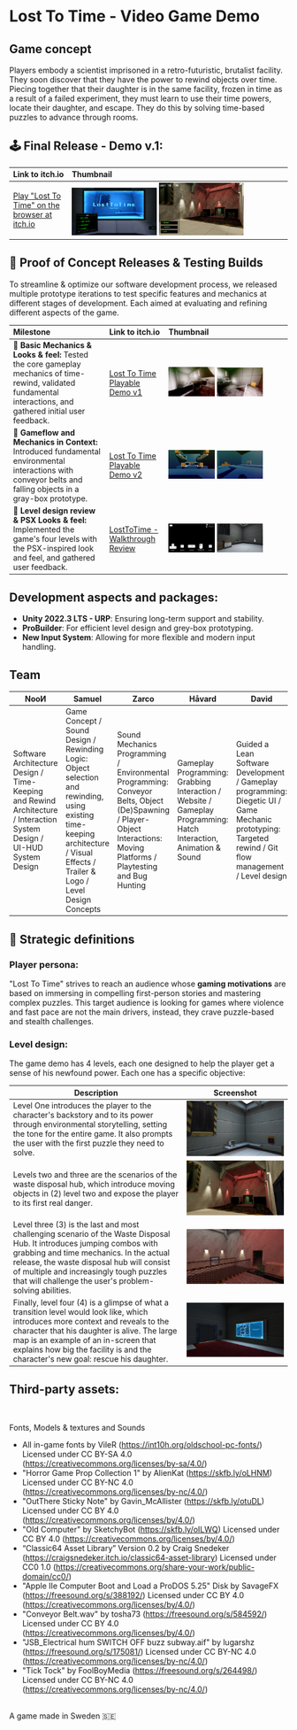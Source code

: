 # Lost To Time - Video Game Demo

## Game concept

Players embody a scientist imprisoned in a retro-futuristic, brutalist facility. They soon discover that they have the power to rewind objects over time. Piecing together that their daughter is in the same facility, frozen in time as a result of a failed experiment, they must learn to use their time powers, locate their daughter, and escape. They do this by solving time-based puzzles to advance through rooms.

## 🕹️ Final Release - Demo v.1:
| Link to itch.io        | Thumbnail         |
| :---        | :---         |
| [Play "Lost To Time" on the browser at itch.io](https://davidcode.itch.io/losttotime) | <img width="40%" src="https://github.com/Interactive-Rocket/p-LostToTime-game/blob/documentation/Assets/Art/Images/gameplay%2005.jpg"> <img width="40%" src="https://github.com/Interactive-Rocket/p-LostToTime-game/blob/documentation/Assets/Art/Images/gameplay%2006.png">|

## 🚀 Proof of Concept Releases & Testing Builds

To streamline & optimize our software development process, we released multiple prototype iterations to test specific features and mechanics at different stages of development. Each aimed at evaluating and refining different aspects of the game.

|Milestone  | Link to itch.io        | Thumbnail         |
| :---        | :---         | :---         |
| 🚩 **Basic Mechanics & Looks & feel:** Tested the core gameplay mechanics of time-rewind, validated fundamental interactions, and gathered initial user feedback. | [Lost To Time Playable Demo v1](https://davidcode.itch.io/lost-to-time-playable-demo-v1) | <img width="40%" src="https://github.com/Interactive-Rocket/p-LostToTime-game/blob/documentation/Assets/Art/Images/demo1_1.png"> <img width="40%" src="https://github.com/Interactive-Rocket/p-LostToTime-game/blob/documentation/Assets/Art/Images/demo1_2.png"> |
| 🚩 **Gameflow and Mechanics in Context:** Introduced fundamental environmental interactions with conveyor belts and falling objects in a gray-box prototype. | [Lost To Time Playable Demo v2](https://davidcode.itch.io/lost-to-time-playable-demo-v2)| <img width="40%" src="https://github.com/Interactive-Rocket/p-LostToTime-game/blob/documentation/Assets/Art/Images/demo2_1.png"> <img width="40%" src="https://github.com/Interactive-Rocket/p-LostToTime-game/blob/documentation/Assets/Art/Images/demo2_2.png"> |
| 🚩 **Level design review & PSX Looks & feel:** Implemented the game's four levels with the PSX-inspired look and feel, and gathered user feedback. | [LostToTime - Walkthrough Review](https://davidcode.itch.io/lost-to-time-playable-demo-v3)| <img width="40%" src="https://github.com/Interactive-Rocket/p-LostToTime-game/blob/documentation/Assets/Art/Images/demo3_1.png"> <img width="40%" src="https://github.com/Interactive-Rocket/p-LostToTime-game/blob/documentation/Assets/Art/Images/demo3_2.png"> |



## Development aspects and packages:

- **Unity 2022.3 LTS - URP**: Ensuring long-term support and stability.
- **ProBuilder**: For efficient level design and grey-box prototyping.
- **New Input System**: Allowing for more flexible and modern input handling.

## Team

| NooИ | Samuel | Zarco | Håvard | David |
| --- | --- | --- | --- | --- |
| Software Architecture Design / Time-Keeping and Rewind Architecture / Interaction System Design / UI-HUD System Design | Game Concept / Sound Design / Rewinding Logic: Object selection and rewinding, using existing time-keeping architecture / Visual Effects / Trailer & Logo / Level Design Concepts | Sound Mechanics Programming / Environmental Programming: Conveyor Belts, Object (De)Spawning / Player-Object Interactions: Moving Platforms / Playtesting and Bug Hunting | Gameplay Programming: Grabbing Interaction / Website / Gameplay Programming: Hatch Interaction, Animation & Sound | Guided a Lean Software Development / Gameplay programming: Diegetic UI / Game Mechanic prototyping: Targeted rewind / Git flow management / Level design |

## 🎯 Strategic definitions

### Player persona:

"Lost To Time" strives to reach an audience whose **gaming motivations** are based on immersing in compelling first-person stories and mastering complex puzzles. This target audience is looking for games where violence and fast pace are not the main drivers, instead, they crave puzzle-based and stealth challenges. 

### Level design:

The game demo has 4 levels, each one designed to help the player get a sense of his newfound power. Each one has a specific objective:

| Description | Screenshot|
| --- | --- |
| Level One introduces the player to the character's backstory and to its power through environmental storytelling, setting the tone for the entire game. It also prompts the user with the first puzzle they need to solve. | <img src="https://github.com/Interactive-Rocket/p-LostToTime-game/blob/documentation/Assets/Art/Images/gameplay%2004.jpg"> |
| Levels two and three are the scenarios of the waste disposal hub, which introduce moving objects in (2) level two and expose the player to its first real danger. | <img src="https://github.com/Interactive-Rocket/p-LostToTime-game/blob/documentation/Assets/Art/Images/gameplay%2003.jpg"> |
| Level three (3) is the last and most challenging scenario of the Waste Disposal Hub. It introduces jumping combos with grabbing and time mechanics. In the actual release, the waste disposal hub will consist of multiple and increasingly tough puzzles that will challenge the user's problem-solving abilities. | <img src="https://github.com/Interactive-Rocket/p-LostToTime-game/blob/documentation/Assets/Art/Images/gameplay%2002.jpg"> |
| Finally, level four (4) is a glimpse of what a transition level would look like, which introduces more context and reveals to the character that his daughter is alive. The large map is an example of an in-screen that explains how big the facility is and the character's new goal: rescue his daughter. | <img src="https://github.com/Interactive-Rocket/p-LostToTime-game/blob/documentation/Assets/Art/Images/gameplay%2001.jpg"> |

## Third-party assets:
</br>

Fonts, Models & textures and Sounds

- All in-game fonts by VileR (https://int10h.org/oldschool-pc-fonts/) Licensed under CC BY-SA 4.0 (https://creativecommons.org/licenses/by-sa/4.0/)
- "Horror Game Prop Collection 1" by AlienKat (https://skfb.ly/oLHNM) Licensed under CC BY-NC 4.0 (https://creativecommons.org/licenses/by-nc/4.0/)
- "OutThere Sticky Note" by Gavin_McAllister (https://skfb.ly/otuDL) Licensed under CC BY 4.0 (https://creativecommons.org/licenses/by/4.0/)
- "Old Computer" by SketchyBot (https://skfb.ly/oILWQ) Licensed under CC BY 4.0 (https://creativecommons.org/licenses/by/4.0/)
- “Classic64 Asset Library” Version 0.2 by Craig Snedeker (https://craigsnedeker.itch.io/classic64-asset-library) Licensed under CC0 1.0 (https://creativecommons.org/share-your-work/public-domain/cc0/)
- "Apple IIe Computer Boot and Load a ProDOS 5.25" Disk by SavageFX (https://freesound.org/s/388192/) Licensed under CC BY 4.0 (https://creativecommons.org/licenses/by/4.0/)
- "Conveyor Belt.wav" by tosha73 (https://freesound.org/s/584592/) Licensed under CC BY 4.0 (https://creativecommons.org/licenses/by/4.0/)
- "JSB_Electrical hum SWITCH OFF buzz subway.aif" by lugarshz (https://freesound.org/s/175081/) Licensed under CC BY-NC 4.0 (https://creativecommons.org/licenses/by-nc/4.0/)
- "Tick Tock" by FoolBoyMedia (https://freesound.org/s/264498/) Licensed under CC BY-NC 4.0 (https://creativecommons.org/licenses/by-nc/4.0/)

</br>
A game made in Sweden 🇸🇪
